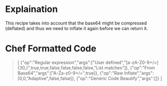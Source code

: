 # Explaination
This recipe takes into account that the base64 might be compressed (deflated) and thus we need to inflate it again before we can return it.

# Chef Formatted Code
>[
>{"op":"Regular expression","args":["User defined","[a-zA-Z0-9+/=]{30,}",true,true,false,false,false,false,"List matches"]},
>{"op":"From Base64","args":["A-Za-z0-9+/=",true]},
>{"op":"Raw Inflate","args":[0,0,"Adaptive",false,false]},
>{"op":"Generic Code Beautify","args":[]}
>]
